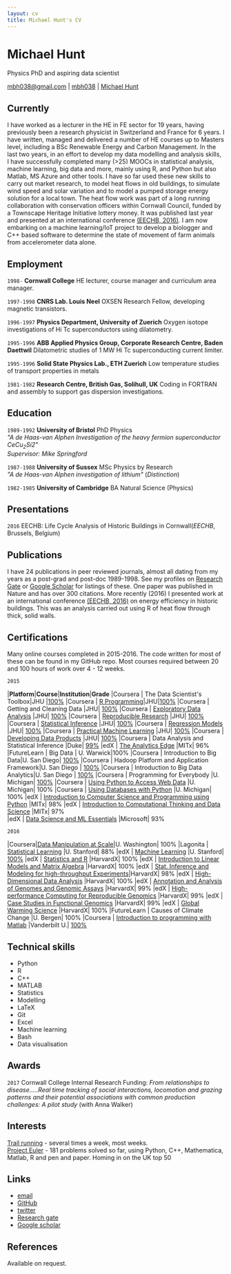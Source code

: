 ```yaml
---
layout: cv
title: Michael Hunt's CV
---
```

# Michael Hunt
Physics PhD and aspiring data scientist

<div id="webaddress">
<a href="mailto:mbh038@gmail.com">mbh038@gmail.com</a>
|
<i class="fa fa-github"></i> <a href="http://github.com/mbh038">mbh038</a>
|
<i class="fa fa-twitter"></i> <a href="http://twitter.com/Michael74030350">Michael Hunt</a>
</div>


## Currently

I have worked as a lecturer in the HE in FE sector for 19 years, having previously been a research physicist in Switzerland and France for 6 years. I have written, managed and delivered a number of HE courses up to Masters level, including a BSc Renewable Energy and Carbon Management. In the last two years, in an effort to develop my data modelling and analysis skills,  I have successfully completed many (>25) MOOCs in statistical analysis, machine learning, big data and more, mainly using R, and Python but also Matlab, MS Azure and other tools. I have so far used these new skills to carry out market research, to model heat flows in old buildings, to simulate wind speed and solar variation and to model a pumped storage energy solution for a local town.  The heat flow work was part of a long running collaboration with conservation officers within Cornwall Council, funded by a Townscape Heritage Initiative lottery money. It was published last year and presented at an international conference [(EECHB, 2016)](http://www.eechb.eu). I am now embarking on a machine learning/IoT project to develop a biologger and C++ based software to determine the state of movement of farm animals from accelerometer data alone.


## Employment

`1998-`
__Cornwall College__ HE lecturer, course manager and curriculum area manager.

`1997-1998`
__CNRS Lab. Louis Neel__ OXSEN Research Fellow, developing magnetic transistors.

`1996-1997`
__Physics Department, University of Zuerich__ Oxygen isotope investigations of Hi Tc superconductors using dilatometry.

`1995-1996`
__ABB Applied Physics Group, Corporate Research Centre, Baden Daettwil__ Dilatometric studies of 1 MW Hi Tc superconducting current limiter.

`1995-1996`
__Solid State Physics Lab., ETH Zuerich__ Low temperature studies of transport properties in metals

`1981-1982`
__Research Centre, British Gas, Solihull, UK__ Coding in FORTRAN and assembly to support gas dispersion investigations.



## Education

`1989-1992`
__University of Bristol__ PhD Physics  
_"A de Haas-van Alphen Investigation of the heavy fermion superconductor CeCu<sub>2</sub>Si2"_  
_Supervisor: Mike Springford_

`1987-1988`
__University of Sussex__ MSc Physics by Research  
_"A de Haas-van Alphen investigation of lithium"_ (_Distinction_)

`1982-1985`
__University of Cambridge__ BA Natural Science (Physics)

## Presentations

`2016`
EECHB: Life Cycle Analysis of Historic Buildings in Cornwall(_EECHB_, Brussels, Belgium)

## Publications

I have 24 publications in peer reviewed journals, almost all dating from my years as a post-grad and post-doc 1989-1998. See my profiles on [Research Gate](https://www.researchgate.net/profile/Michael_Hunt3) or [Google Scholar](https://scholar.google.co.uk/citations?hl=en&user=CzkAKxMAAAAJ&view_op=list_works&gmla=AJsN-F5qsrBMkWZIAPb3GNpMTwxYMYZ9GItK2ADl3b7F_q59sYpGJfrmvCB5EVf3lx3pYzmzzfo9jIOc1cQ2u0X57oVi4vMyBw) for listings of these. One paper was published in Nature and has over 300 citations. More recently (2016) I presented work at an international conference [(EECHB, 2016)](http://www.eechb.eu) on energy efficiency in historic buildings.  This was an analysis carried out using R of heat flow through thick, solid walls.
<!-- ### Journals -->


## Certifications  

Many online courses completed in 2015-2016.  The code written for most of these can be found in my GitHub repo. Most courses required between 20 and 100 hours of work over 4 - 12 weeks.    

`2015`  

|__Platform__|__Course__|__Institution__|__Grade__
|Coursera | The Data Scientist's Toolbox|JHU        |[100%](https://www.coursera.org/account/accomplishments/records/G8dhtkM92KtfkbCD)
|Coursera | [R Programming](https://www.coursera.org/learn/r-programming)|JHU|[100%](https://www.coursera.org/account/accomplishments/records/YB5A3haQh69yCd9j)
|Coursera | Getting and Cleaning Data |JHU| [100%](https://www.coursera.org/account/accomplishments/records/haUTYgVwNteRZEgf)
|Coursera | [Exploratory Data Analysis](https://www.coursera.org/learn/exploratory-data-analysis) |JHU| [100%](https://www.coursera.org/account/accomplishments/records/qntw3gt4WDtvzs5z)
|Coursera | [Reproducible Research](https://www.coursera.org/learn/reproducible-research) |JHU| [100%](https://www.coursera.org/account/accomplishments/records/Xt2fcr8CuVKRWHJJ)
|Coursera | [Statistical Inference](https://www.coursera.org/learn/statistical-inference) |JHU| [100%](https://www.coursera.org/account/accomplishments/records/exjFUmUGcL2yDcZM)
|Coursera | [Regression Models](https://www.coursera.org/learn/regression-models) |JHU| [100%](https://www.coursera.org/account/accomplishments/records/qdXugx5LfYfcea6M)
|Coursera | [Practical Machine Learning](https://www.coursera.org/learn/practical-machine-learning) |JHU| [100%](https://www.coursera.org/account/accomplishments/records/p9LDHrN7kmbPsH9z)
|Coursera | [Developing Data Products](https://www.coursera.org/learn/data-products) |JHU| [100%](https://www.coursera.org/account/accomplishments/records/cZsBp9ZEL344gvTC)
|Coursera | Data Analysis and Statistical Inference |Duke| [99%](https://www.coursera.org/account/accomplishments/records/kKafJGf24JgrqGes)
|edX | [The Analytics Edge](https://www.edx.org/course/analytics-edge-mitx-15-071x-3) |MITx| 96%
|FutureLearn | Big Data | U. Warwick|100%
|Coursera | Introduction to Big Data|U. San Diego| [100%](https://www.coursera.org/account/accomplishments/records/FD55F628DK5N)
|Coursera | Hadoop Platform and Application Framework|U. San Diego | [100%](https://www.coursera.org/account/accomplishments/records/WGTXJPDKF9T3)
|Coursera | Introduction to Big Data Analytics|U. San Diego | [100%](https://www.coursera.org/account/accomplishments/records/DCUADUGJG737)
|Coursera | Programming for Everybody |U. Michigan| [100%](https://www.coursera.org/maestro/api/certificate/get_certificate?course_id=972508)
|Coursera | [Using Python to Access Web Data](https://www.coursera.org/learn/python-network-data) |U. Michigan| 100%
|Coursera | [Using Databases with Python](https://www.coursera.org/learn/python-databases) |U. Michigan| 100%
|edX | [Introduction to Computer Science and Programming using Python](https://courses.edx.org/courses/course-v1:MITx+6.00.1x_7+3T2015/info)     |MITx| 98%
|edX | [Introduction to Computational Thinking and Data Science](https://www.edx.org/course/introduction-computational-thinking-data-mitx-6-00-2x-5) |MITx| 97%  
|edX | [Data Science and ML Essentials](https://courses.edx.org/courses/course-v1:Microsoft+DAT203x+3T2015/courseware/ff3477b174df4912a9394c2d4b228ce8/b6b2d6976e65447587c67c36616aebcf/) |Microsoft| 93%

`2016`

|Coursera|[Data Manipulation at Scale](https://www.coursera.org/learn/data-manipulation)|U. Washington| 100%
|Lagonita | [Statistical Learning](https://lagunita.stanford.edu/courses/HumanitiesSciences/StatLearning/Winter2016/about)        |U. Stanford| 88%
|edX | [Machine Learning](https://www.coursera.org/learn/machine-learning) |U. Stanford| [100%](https://www.coursera.org/account/accomplishments/records/LQ7BBGFUMEBX)
|edX | [Statistics and R](https://www.edx.org/course/statistics-r-harvardx-ph525-1x-0) |HarvardX| 100%
|edX | [Introduction to Linear Models and Matrix Algebra](https://www.edx.org/course/introduction-linear-models-matrix-harvardx-ph525-2x-1) |HarvardX| 100%
|edX | [Stat. Inference and Modeling for high-throughput Experiments](https://www.edx.org/course/statistical-inference-modeling-high-harvardx-ph525-3x-0)|HarvardX| 98%
|edX | [High-Dimensional Data Analysis](https://www.edx.org/course/high-dimensional-data-analysis-harvardx-ph525-4x-0) |HarvardX| 100%
|edX | [Annotation and Analysis of Genomes and Genomic Assays](https://www.edx.org/course/introduction-bioconductor-annotation-harvardx-ph525-5x-0`0) |HarvardX| 99%
|edX | [High-performance Computing for Reproducible Genomics](https://www.edx.org/course/high-performance-computing-reproducible-harvardx-ph525-6x-0) |HarvardX| 99%
|edX | [Case Studies in Functional Genomics](https://www.edx.org/course/case-studies-functional-genomics-harvardx-ph525-7x-0) |HarvardX| 99%
|edX | [Global Warming Science](https://www.edx.org/course/global-warming-science-mitx-12-340x-0) |HarvardX| 100%
|FutureLearn | Causes of Climate Change |U. Bergen| 100%
|Coursera | [Introduction to programming with Matlab](https://www.coursera.org/learn/matlab) |Vanderbilt U.| [100%](https://www.coursera.org/account/accomplishments/records/2PQZJE545CPP)

## Technical skills

* Python
* R
* C++
* MATLAB
* Statistics
* Modelling
* LaTeX
* Git
* Excel
* Machine learning
* Bash
* Data visualisation

## Awards

`2017`
Cornwall College Internal Research Funding: _From relationships to disease.....Real time tracking of social interactions, locomotion and grazing patterns and their potential associations with common production challenges: A pilot study_ (with Anna Walker)

## Interests
[Trail running](https://www.strava.com/athletes/2833710) - several times a week, most weeks.  
[Project Euler](https://projecteuler.net/progress) - 181 problems solved so far, using Python, C++, Mathematica, Matlab, R and pen and paper. Homing in on the UK top 50

## Links

* <i class="fa fa-envelope"></i> <a href="mailto:mbh038@gmail.com">email</a><br />
* <i class="fa fa-github"></i> <a href="http://github.com/mbh038">GitHub</a><br />
* <i class="fa fa-twitter"></i> <a href="https://twitter.com/Michael74030350?lang=en-gb">twitter</a><br />
* <i class="fa fa-research-gate"></i> <a href="https://www.researchgate.net/profile/Michael_Hunt3">Research gate</a><br />
* <i class="fa fa-google"></i> <a href="https://scholar.google.co.uk/citations?user=CzkAKxMAAAAJ&hl=en">Google scholar</a>

## References

Available on request.

<!-- ### Footer

Last updated: May 2013 -->
